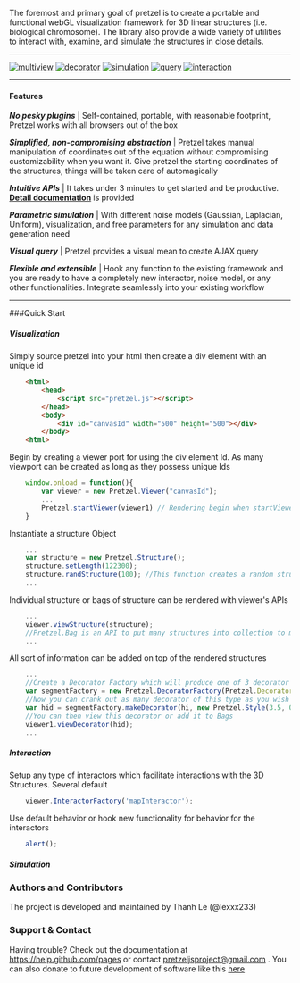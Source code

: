 The foremost and primary goal of pretzel is to create a portable and functional webGL visualization framework for 3D linear structures (i.e. biological chromosome). The library also provide a wide variety of utilities to interact with, examine, and simulate the structures in close details. 
___
[![multiview](http://bx.psu.edu/~thanh/multiview_demo.png)](http://bx.psu.edu/~thanh/example/multiview.html)
[![decorator](http://bx.psu.edu/~thanh/decorator_demo.png)](http://bx.psu.edu/~thanh/example/decorator.html)
[![simulation](http://bx.psu.edu/~thanh/simulation_demo.png)](http://bx.psu.edu/~thanh/example/simulator.html)
[![query](http://bx.psu.edu/~thanh/query_demo.png)](http://bx.psu.edu/~thanh/example/#)
[![interaction](http://bx.psu.edu/~thanh/interaction_demo.png)](http://bx.psu.edu/~thanh/#)
___
#### Features
_**No pesky plugins**_ | Self-contained, portable, with reasonable footprint, Pretzel works with all browsers out of the box

_**Simplified, non-compromising abstraction**_ | Pretzel takes manual manipulation of coordinates out of the equation without compromising customizability when you want it. Give pretzel the starting coordinates of the structures, things will be taken care of automagically

_**Intuitive APIs**_ | It takes under 3 minutes to get started and be productive. [**Detail documentation**](www.google.com) is provided 

_**Parametric simulation**_ | With different noise models (Gaussian, Laplacian, Uniform), visualization, and free parameters for any simulation and data generation need

_**Visual query**_ | Pretzel provides a visual mean to create AJAX query

_**Flexible and extensible**_ | Hook any function to the existing framework and you are ready to have a completely new interactor, noise model, or any other functionalities. Integrate seamlessly into your existing workflow
___
###Quick Start

##### Visualization
Simply source pretzel into your html then create a div element with an unique id
```html
    <html>
        <head>
            <script src="pretzel.js"></script>
        </head>
        <body>
            <div id="canvasId" width="500" height="500"></div>
        </body>
    <html>
```
Begin by creating a viewer port for using the div element Id. 
As many viewport can be created as long as they possess unique Ids
```javascript
    window.onload = function(){
        var viewer = new Pretzel.Viewer("canvasId");
        ...
        Pretzel.startViewer(viewer1) // Rendering begin when startViewer routine is called
    }
```
Instantiate a structure Object
```javascript
    ...
    var structure = new Pretzel.Structure();
    structure.setLength(122300);
    structure.randStructure(100); //This function creates a random structure with 100 joints
    ...
```
Individual structure or bags of structure can be rendered with viewer's APIs
```javascript
    ...
    viewer.viewStructure(structure);
    //Pretzel.Bag is an API to put many structures into collection to manipulate and view all at the same time
    ...
```
All sort of information can be added on top of the rendered structures
```javascript
    ...
    //Create a Decorator Factory which will produce one of 3 decorator type
    var segmentFactory = new Pretzel.DecoratorFactory(Pretzel.DecoratorFactory.TYPE.SEGMENT_DECORATOR);
    //Now you can crank out as many decorator of this type as you wish
    var hid = segmentFactory.makeDecorator(hi, new Pretzel.Style(3.5, 0x00ff00, 1), 25, 75);
    //You can then view this decorator or add it to Bags
    viewer1.viewDecorator(hid);
    ...
```
##### Interaction
Setup any type of interactors which facilitate interactions with the 3D Structures. Several default
```javascript
    viewer.InteractorFactory('mapInteractor');
```
Use default behavior or hook new functionality for behavior for the interactors
```javascript
    alert();
```
##### Simulation

### Authors and Contributors
The project is developed and maintained by Thanh Le (@lexxx233)

### Support & Contact
Having trouble? Check out the documentation at https://help.github.com/pages or contact pretzeljsproject@gmail.com . You can also donate to future development of software like this [here](#)
